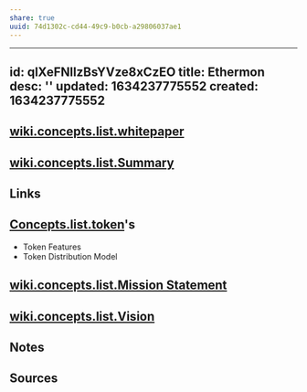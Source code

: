 ```yaml
---
share: true
uuid: 74d1302c-cd44-49c9-b0cb-a29806037ae1
---
```

---
id: qlXeFNllzBsYVze8xCzEO
title: Ethermon
desc: ''
updated: 1634237775552
created: 1634237775552
---

## [wiki.concepts.list.whitepaper](/undefined)

## [wiki.concepts.list.Summary](/undefined)

## Links

## [Concepts.list.token](/undefined)'s

* Token Features
* Token Distribution Model

## [wiki.concepts.list.Mission Statement](/undefined)

## [wiki.concepts.list.Vision](/undefined)

## Notes

## Sources
